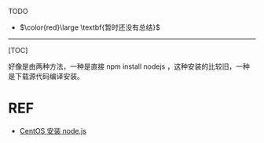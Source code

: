 TODO

* $\color{red}\large \textbf{暂时还没有总结}$

---

[TOC]

好像是由两种方法，一种是直接 npm install nodejs ，这种安装的比较旧，一种是下载源代码编译安装。





# REF

* [CentOS 安装 node.js](https://blog.csdn.net/lu_embedded/article/details/79138650)